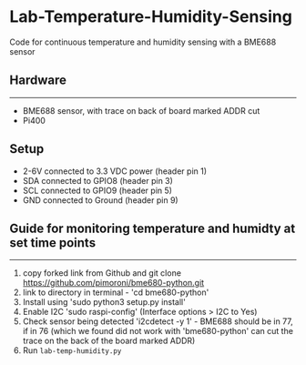 # Lab-Temperature-Humidity-Sensing
Code for continuous temperature and humidity sensing with a BME688 sensor

## Hardware
----------------
- BME688 sensor, with trace on back of board marked ADDR cut
- Pi400

## Setup
- 2-6V connected to 3.3 VDC power (header pin 1)
- SDA connected to GPIO8 (header pin 3)
- SCL connected to GPIO9 (header pin 5)
- GND connected to Ground (header pin 9)


## Guide for monitoring temperature and humidty at set time points
----------------
1) copy forked link from Github and git clone https://github.com/pimoroni/bme680-python.git
2) link to directory in terminal - 'cd bme680-python'
3) Install using 'sudo python3 setup.py install'
4) Enable I2C 'sudo raspi-config' (Interface options > I2C to Yes)
5) Check sensor being detected 'i2cdetect -y 1' - BME688 should be in 77, if in 76 (which we found did not work with 'bme680-python' can cut the trace on the back of the board marked ADDR)
6) Run `lab-temp-humidity.py`
